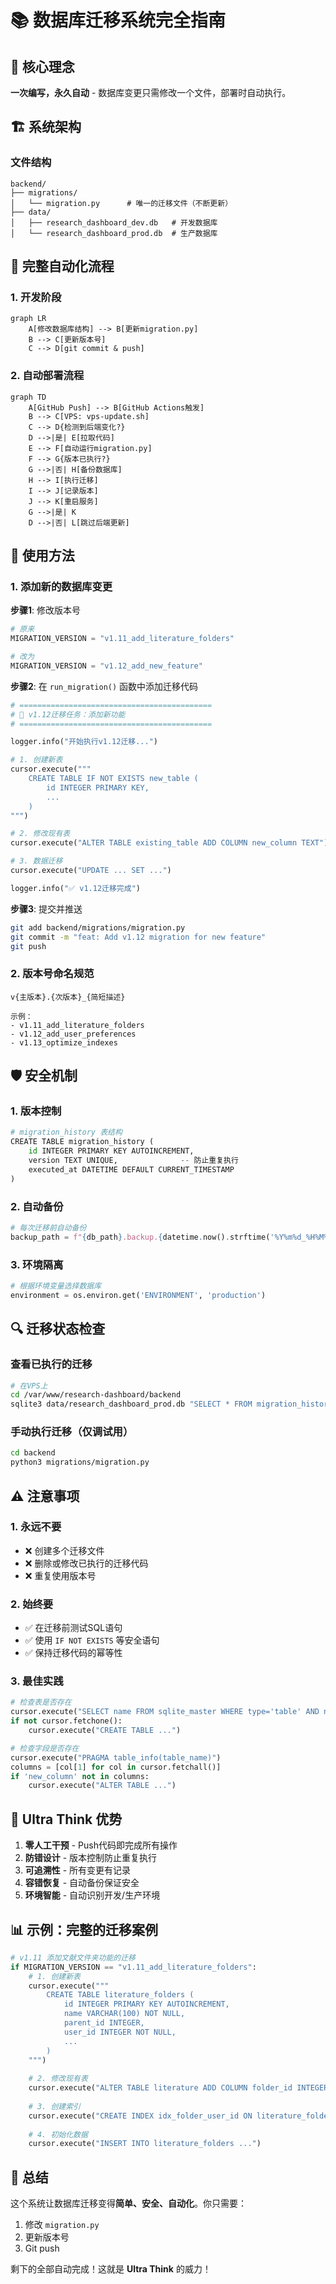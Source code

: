 # 📚 数据库迁移系统完全指南

## 🎯 核心理念
**一次编写，永久自动** - 数据库变更只需修改一个文件，部署时自动执行。

## 🏗️ 系统架构

### 文件结构
```
backend/
├── migrations/
│   └── migration.py      # 唯一的迁移文件（不断更新）
├── data/
│   ├── research_dashboard_dev.db   # 开发数据库
│   └── research_dashboard_prod.db  # 生产数据库
```

## 🔄 完整自动化流程

### 1. 开发阶段
```mermaid
graph LR
    A[修改数据库结构] --> B[更新migration.py]
    B --> C[更新版本号]
    C --> D[git commit & push]
```

### 2. 自动部署流程
```mermaid
graph TD
    A[GitHub Push] --> B[GitHub Actions触发]
    B --> C[VPS: vps-update.sh]
    C --> D{检测到后端变化?}
    D -->|是| E[拉取代码]
    E --> F[自动运行migration.py]
    F --> G{版本已执行?}
    G -->|否| H[备份数据库]
    H --> I[执行迁移]
    I --> J[记录版本]
    J --> K[重启服务]
    G -->|是| K
    D -->|否| L[跳过后端更新]
```

## 📝 使用方法

### 1. 添加新的数据库变更

**步骤1**: 修改版本号
```python
# 原来
MIGRATION_VERSION = "v1.11_add_literature_folders"

# 改为
MIGRATION_VERSION = "v1.12_add_new_feature"
```

**步骤2**: 在 `run_migration()` 函数中添加迁移代码
```python
# ===========================================
# 🔧 v1.12迁移任务：添加新功能
# ===========================================

logger.info("开始执行v1.12迁移...")

# 1. 创建新表
cursor.execute("""
    CREATE TABLE IF NOT EXISTS new_table (
        id INTEGER PRIMARY KEY,
        ...
    )
""")

# 2. 修改现有表
cursor.execute("ALTER TABLE existing_table ADD COLUMN new_column TEXT")

# 3. 数据迁移
cursor.execute("UPDATE ... SET ...")

logger.info("✅ v1.12迁移完成")
```

**步骤3**: 提交并推送
```bash
git add backend/migrations/migration.py
git commit -m "feat: Add v1.12 migration for new feature"
git push
```

### 2. 版本号命名规范
```
v{主版本}.{次版本}_{简短描述}

示例：
- v1.11_add_literature_folders
- v1.12_add_user_preferences
- v1.13_optimize_indexes
```

## 🛡️ 安全机制

### 1. 版本控制
```python
# migration_history 表结构
CREATE TABLE migration_history (
    id INTEGER PRIMARY KEY AUTOINCREMENT,
    version TEXT UNIQUE,              -- 防止重复执行
    executed_at DATETIME DEFAULT CURRENT_TIMESTAMP
)
```

### 2. 自动备份
```python
# 每次迁移前自动备份
backup_path = f"{db_path}.backup.{datetime.now().strftime('%Y%m%d_%H%M%S')}"
```

### 3. 环境隔离
```python
# 根据环境变量选择数据库
environment = os.environ.get('ENVIRONMENT', 'production')
```

## 🔍 迁移状态检查

### 查看已执行的迁移
```bash
# 在VPS上
cd /var/www/research-dashboard/backend
sqlite3 data/research_dashboard_prod.db "SELECT * FROM migration_history;"
```

### 手动执行迁移（仅调试用）
```bash
cd backend
python3 migrations/migration.py
```

## ⚠️ 注意事项

### 1. **永远不要**
- ❌ 创建多个迁移文件
- ❌ 删除或修改已执行的迁移代码
- ❌ 重复使用版本号

### 2. **始终要**
- ✅ 在迁移前测试SQL语句
- ✅ 使用 `IF NOT EXISTS` 等安全语句
- ✅ 保持迁移代码的幂等性

### 3. **最佳实践**
```python
# 检查表是否存在
cursor.execute("SELECT name FROM sqlite_master WHERE type='table' AND name='table_name'")
if not cursor.fetchone():
    cursor.execute("CREATE TABLE ...")

# 检查字段是否存在
cursor.execute("PRAGMA table_info(table_name)")
columns = [col[1] for col in cursor.fetchall()]
if 'new_column' not in columns:
    cursor.execute("ALTER TABLE ...")
```

## 🚀 Ultra Think 优势

1. **零人工干预** - Push代码即完成所有操作
2. **防错设计** - 版本控制防止重复执行
3. **可追溯性** - 所有变更有记录
4. **容错恢复** - 自动备份保证安全
5. **环境智能** - 自动识别开发/生产环境

## 📊 示例：完整的迁移案例

```python
# v1.11 添加文献文件夹功能的迁移
if MIGRATION_VERSION == "v1.11_add_literature_folders":
    # 1. 创建新表
    cursor.execute("""
        CREATE TABLE literature_folders (
            id INTEGER PRIMARY KEY AUTOINCREMENT,
            name VARCHAR(100) NOT NULL,
            parent_id INTEGER,
            user_id INTEGER NOT NULL,
            ...
        )
    """)
    
    # 2. 修改现有表
    cursor.execute("ALTER TABLE literature ADD COLUMN folder_id INTEGER")
    
    # 3. 创建索引
    cursor.execute("CREATE INDEX idx_folder_user_id ON literature_folders(user_id)")
    
    # 4. 初始化数据
    cursor.execute("INSERT INTO literature_folders ...")
```

## 🎉 总结

这个系统让数据库迁移变得**简单、安全、自动化**。你只需要：

1. 修改 `migration.py`
2. 更新版本号
3. Git push

剩下的全部自动完成！这就是 **Ultra Think** 的威力！